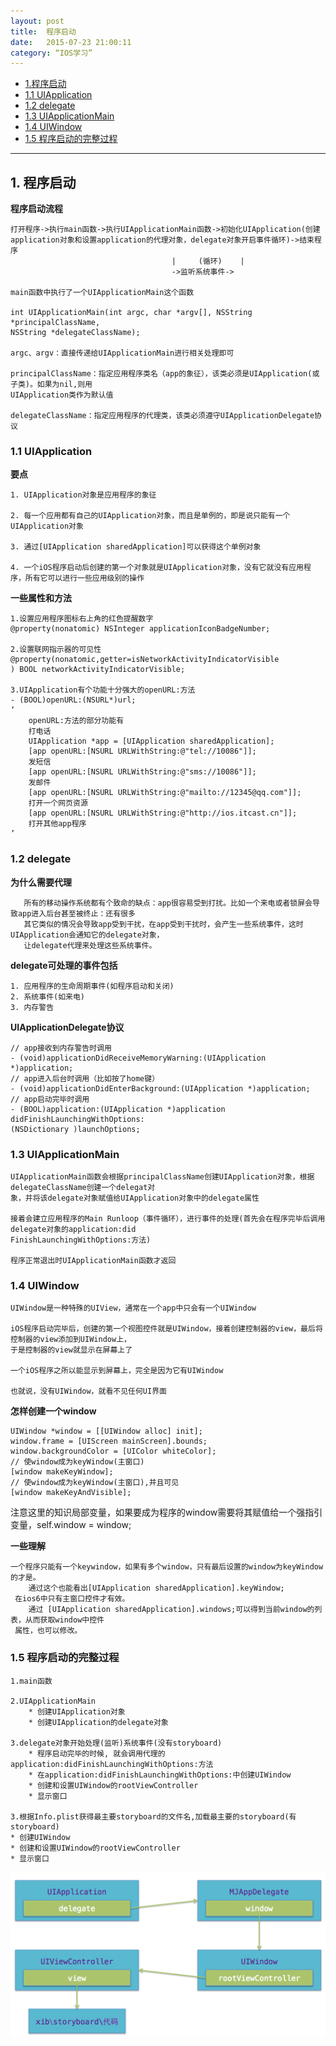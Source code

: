 ```yaml
---
layout: post
title:  程序启动
date:   2015-07-23 21:00:11
category: “IOS学习”
---
```


* [1.程序启动](#1) 
* [1.1 UIApplication](#1.1) 
* [1.2 delegate](#1.2) 
* [1.3 UIApplicationMain](#1.3)
* [1.4 UIWindow](#1.4) 
* [1.5 程序启动的完整过程](#1.5) 

---


<h2 id="1"> 1. 程序启动</h2> 

**程序启动流程**
	
	打开程序->执行main函数->执行UIApplicationMain函数->初始化UIApplication(创建application对象和设置application的代理对象，delegate对象开启事件循环)->结束程序
										|	  (循环)	  |
	 									->监听系统事件->
	
	main函数中执行了一个UIApplicationMain这个函数
	
	int UIApplicationMain(int argc, char *argv[], NSString *principalClassName, 
	NSString *delegateClassName);
	
	argc、argv：直接传递给UIApplicationMain进行相关处理即可
	
	principalClassName：指定应用程序类名（app的象征），该类必须是UIApplication(或子类)。如果为nil,则用
	UIApplication类作为默认值
	
	delegateClassName：指定应用程序的代理类，该类必须遵守UIApplicationDelegate协议
 
	
<h3 id="1.1"> 1.1 UIApplication</h3> 
 
**要点**

	1. UIApplication对象是应用程序的象征
	
	2. 每一个应用都有自己的UIApplication对象，而且是单例的，即是说只能有一个UIApplication对象
	
	3. 通过[UIApplication sharedApplication]可以获得这个单例对象
	
	4. 一个iOS程序启动后创建的第一个对象就是UIApplication对象，没有它就没有应用程序，所有它可以进行一些应用级别的操作
	
**一些属性和方法**
	
	1.设置应用程序图标右上角的红色提醒数字 
	@property(nonatomic) NSInteger applicationIconBadgeNumber;
	
	2.设置联网指示器的可见性	@property(nonatomic,getter=isNetworkActivityIndicatorVisible
	) BOOL networkActivityIndicatorVisible;
	
	3.UIApplication有个功能十分强大的openURL:方法
	- (BOOL)openURL:(NSURL*)url;
	‘
		openURL:方法的部分功能有
		打电话
		UIApplication *app = [UIApplication sharedApplication];
		[app openURL:[NSURL URLWithString:@"tel://10086"]];
		发短信
		[app openURL:[NSURL URLWithString:@"sms://10086"]];
		发邮件
		[app openURL:[NSURL URLWithString:@"mailto://12345@qq.com"]];
		打开一个网页资源
		[app openURL:[NSURL URLWithString:@"http://ios.itcast.cn"]];
		打开其他app程序
	’



<h3 id="1.2"> 1.2 delegate</h3> 

**为什么需要代理**

	   所有的移动操作系统都有个致命的缺点：app很容易受到打扰。比如一个来电或者锁屏会导致app进入后台甚至被终止：还有很多
	   其它类似的情况会导致app受到干扰，在app受到干扰时，会产生一些系统事件，这时UIApplication会通知它的delegate对象，
	   让delegate代理来处理这些系统事件。
	   
**delegate可处理的事件包括**

	1. 应用程序的生命周期事件(如程序启动和关闭)
	2. 系统事件(如来电)
	3. 内存警告

**UIApplicationDelegate协议**

	// app接收到内存警告时调用
	- (void)applicationDidReceiveMemoryWarning:(UIApplication *)application;
	// app进入后台时调用（比如按了home键）
	- (void)applicationDidEnterBackground:(UIApplication *)application;
	// app启动完毕时调用
	- (BOOL)application:(UIApplication *)application didFinishLaunchingWithOptions:
	(NSDictionary )launchOptions;



<h3 id="1.3"> 1.3 UIApplicationMain</h3> 

	UIApplicationMain函数会根据principalClassName创建UIApplication对象，根据delegateClassName创建一个delegat对
	象，并将该delegate对象赋值给UIApplication对象中的delegate属性
	
	接着会建立应用程序的Main Runloop（事件循环），进行事件的处理(首先会在程序完毕后调用delegate对象的application:did
	FinishLaunchingWithOptions:方法)
	
	程序正常退出时UIApplicationMain函数才返回


<h3 id="1.4"> 1.4 UIWindow</h3> 

	UIWindow是一种特殊的UIView，通常在一个app中只会有一个UIWindow
	
	iOS程序启动完毕后，创建的第一个视图控件就是UIWindow，接着创建控制器的view，最后将控制器的view添加到UIWindow上，
	于是控制器的view就显示在屏幕上了
	
	一个iOS程序之所以能显示到屏幕上，完全是因为它有UIWindow
	
	也就说，没有UIWindow，就看不见任何UI界面

 **怎样创建一个window**
 	
 	UIWindow *window = [[UIWindow alloc] init];
 	window.frame = [UIScreen mainScreen].bounds;
 	window.backgroundColor = [UIColor whiteColor];
 	// 使window成为keyWindow(主窗口)
 	[window makeKeyWindow];
 	// 使window成为keyWindow(主窗口),并且可见
 	[window makeKeyAndVisible];
 注意这里的知识局部变量，如果要成为程序的window需要将其赋值给一个强指引变量，self.window = window;
 
 **一些理解**
 	
 	一个程序只能有一个keywindow，如果有多个window，只有最后设置的window为keyWindow的才是。
        通过这个也能看出[UIApplication sharedApplication].keyWindow;
     在ios6中只有主窗口控件才有效。
        通过 [UIApplication sharedApplication].windows;可以得到当前window的列表，从而获取window中控件
     属性，也可以修改。
 
<h3 id="1.5"> 1.5 程序启动的完整过程</h3> 

	1.main函数
	
	2.UIApplicationMain
		* 创建UIApplication对象
		* 创建UIApplication的delegate对象
	
	3.delegate对象开始处理(监听)系统事件(没有storyboard)
		* 程序启动完毕的时候, 就会调用代理的application:didFinishLaunchingWithOptions:方法
		* 在application:didFinishLaunchingWithOptions:中创建UIWindow
		* 创建和设置UIWindow的rootViewController
		* 显示窗口
	
	3.根据Info.plist获得最主要storyboard的文件名,加载最主要的storyboard(有storyboard)
	* 创建UIWindow
	* 创建和设置UIWindow的rootViewController
	* 显示窗口

![关系图](https://github.com/min0012/MIN_Blog/blob/gh-pages/_posts/%E5%9B%BE%E7%89%87/%E5%85%B3%E7%B3%BB%E5%9B%BE.png?raw=true)



